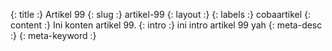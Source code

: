 {: title :} Artikel 99
{: slug :} artikel-99
{: layout :} 
{: labels :} cobaartikel
{: content :} Ini konten artikel 99.
{: intro :} ini intro artikel 99 yah
{: meta-desc :} 
{: meta-keyword :} 
